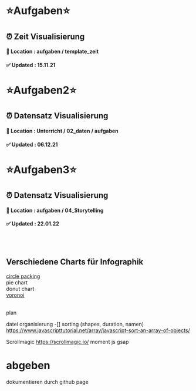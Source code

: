 # <strong>⭐️Aufgaben⭐️</strong>
## ⏰ Zeit Visualisierung
#### 📍 Location : aufgaben / template_zeit
#### ✅ Updated : 15.11.21

# <strong>⭐️Aufgaben2⭐️</strong>
## ⏰ Datensatz Visualisierung
#### 📍 Location : Unterricht / 02_daten / aufgaben
#### ✅ Updated : 06.12.21

# <strong>⭐️Aufgaben3⭐️</strong>
## ⏰ Datensatz Visualisierung
#### 📍 Location : aufgaben / 04_Storytelling
#### ✅ Updated : 22.01.22

<br><br>

## Verschiedene Charts für Infographik
[circle packing](https://en.wikipedia.org/wiki/Circle_packing)<br>
pie chart <br>
donut chart<br>
[voronoi](https://en.wikipedia.org/wiki/Voronoi_diagram)

<br>
plan<br>

datei organisierung
-[] sorting (shapes, duration, namen)<br>
https://www.javascripttutorial.net/array/javascript-sort-an-array-of-objects/




Scrollmagic
https://scrollmagic.io/
moment js
gsap



# abgeben
dokumentieren
durch github page


